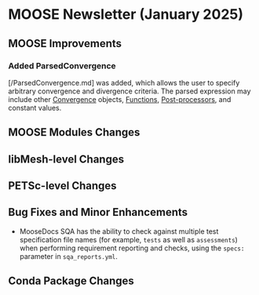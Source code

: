# MOOSE Newsletter (January 2025)

## MOOSE Improvements

### Added ParsedConvergence

[/ParsedConvergence.md] was added, which allows the user to specify arbitrary
convergence and divergence criteria. The parsed expression may include other
[Convergence](Convergence/index.md) objects, [Functions](Functions/index.md),
[Post-processors](Postprocessors/index.md), and constant values.

## MOOSE Modules Changes

## libMesh-level Changes

## PETSc-level Changes

## Bug Fixes and Minor Enhancements

- MooseDocs SQA has the ability to check against multiple test specification file names (for example,
  `tests` as well as `assessments`) when performing requirement reporting and checks, using the
  `specs:` parameter in `sqa_reports.yml`.

## Conda Package Changes
